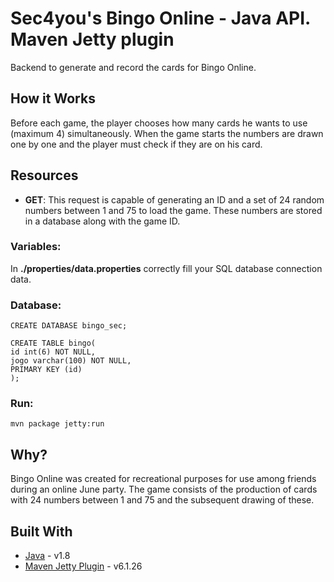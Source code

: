 # Sec4you's Bingo Online - Java API. Maven Jetty plugin

Backend to generate and record the cards for Bingo Online.

## How it Works
Before each game, the player chooses how many cards he wants to use (maximum 4) simultaneously. When the game starts the numbers are drawn one by one and the player must check if they are on his card.

## Resources
* **GET**: This request is capable of generating an ID and a set of 24 random numbers between 1 and 75 to load the game. These numbers are stored in a database along with the game ID.

### Variables:
In **./properties/data.properties** correctly fill your SQL database connection data.

### Database:
~~~
CREATE DATABASE bingo_sec;

CREATE TABLE bingo(
id int(6) NOT NULL,
jogo varchar(100) NOT NULL,
PRIMARY KEY (id)
);
~~~

### Run:
~~~
mvn package jetty:run
~~~

## Why? 
Bingo Online was created for recreational purposes for use among friends during an online June party. The game consists of the production of cards with 24 numbers between 1 and 75 and the subsequent drawing of these.

## Built With
* [Java](https://www.java.com/) - v1.8
* [Maven Jetty Plugin](https://wiki.eclipse.org/Jetty/Feature/Jetty_Maven_Plugin) - v6.1.26
